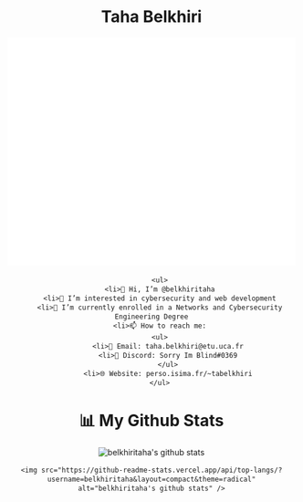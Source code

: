<div class="container" align="center">
	<h1>Taha Belkhiri</h1>
	<img src="header.svg" width="800" height="400">

    	<ul>
		<li>👋 Hi, I’m @belkhiritaha
		<li>👀 I’m interested in cybersecurity and web development
		<li>🌱 I’m currently enrolled in a Networks and Cybersecurity Engineering Degree
		<li>📫 How to reach me:
		<ul>
			<li>📧 Email: taha.belkhiri@etu.uca.fr
			<li>📱 Discord: Sorry Im Blind#0369
        	</ul>
        	<li>🌐 Website: perso.isima.fr/~tabelkhiri
    	</ul>
</div>

<div class="container" align="center">
	<h1>📊 My Github Stats</h1>
	<img src="https://github-readme-stats.vercel.app/api?username=belkhiritaha&show_icons=true&theme=radical" alt="belkhiritaha's github stats" />

	<img src="https://github-readme-stats.vercel.app/api/top-langs/?username=belkhiritaha&layout=compact&theme=radical" alt="belkhiritaha's github stats" />
</div>
